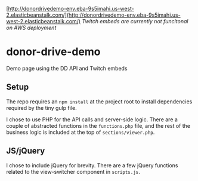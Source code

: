 [http://donordrivedemo-env.eba-9s5imahi.us-west-2.elasticbeanstalk.com/](http://donordrivedemo-env.eba-9s5imahi.us-west-2.elasticbeanstalk.com/)
*Twitch embeds are currently not funcitonal on AWS deployment*

# donor-drive-demo
Demo page using the DD API and Twitch embeds

## Setup
The repo requires an `npm install` at the project root to install dependencies required by  the tiny gulp file.

I chose to use PHP for the API calls and server-side logic. There are a couple of abstracted functions in the `functions.php` file, and the rest of the business logic is included at the top of `sections/viewer.php`.

## JS/jQuery
I chose to include jQuery for brevity. There are a few jQuery functions related to the view-switcher component in `scripts.js`.
